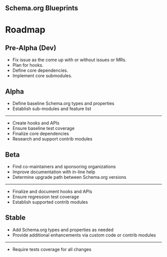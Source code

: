 Schema.org Blueprints
---------------------

# Roadmap

## Pre-Alpha (Dev)

- Fix issue as the come up with or without issues or MRs.
- Plan for hooks.
- Define core dependencies.
- Implement core submodules.

## Alpha

- Define baseline Schema.org types and properties
- Establish sub-modules and feature list
--------------------------------------------------------------------------------
- Create hooks and APIs
- Ensure baseline test coverage
- Finalize core dependencies
- Research and support contrib modules

## Beta

- Find co-maintainers and sponsoring organizations
- Improve documentation with in-line help
- Determine upgrade path between Schema.org versions
--------------------------------------------------------------------------------
- Finalize and document hooks and APIs
- Ensure regression test coverage
- Establish supported contrib modules

## Stable 
- Add Schema.org types and properties as needed
- Provide additional enhancements via custom code or contrib modules
--------------------------------------------------------------------------------
- Require tests coverage for all changes
